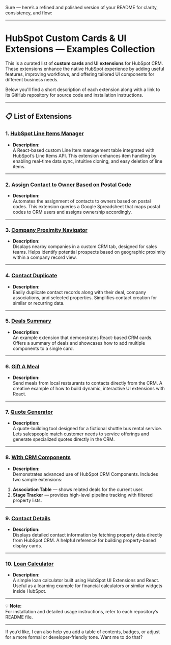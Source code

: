 Sure — here’s a refined and polished version of your README for clarity, consistency, and flow:

---

# HubSpot Custom Cards & UI Extensions — Examples Collection

This is a curated list of **custom cards** and **UI extensions** for HubSpot CRM. These extensions enhance the native HubSpot experience by adding useful features, improving workflows, and offering tailored UI components for different business needs.

Below you'll find a short description of each extension along with a link to its GitHub repository for source code and installation instructions.

---

## 📋 List of Extensions

### 1. [HubSpot Line Items Manager](https://github.com/devadigax/Hubspot-Line-Items-Manager)
- **Description:**  
A React-based custom Line Item management table integrated with HubSpot’s Line Items API. This extension enhances item handling by enabling real-time data sync, intuitive cloning, and easy deletion of line items.

---

### 2. [Assign Contact to Owner Based on Postal Code](https://github.com/Antoinebr/HubSpot-crm-extension-assign-contact-to-owner-based-on-postal-code)
- **Description:**  
Automates the assignment of contacts to owners based on postal codes. This extension queries a Google Spreadsheet that maps postal codes to CRM users and assigns ownership accordingly.

---

### 3. [Company Proximity Navigator](https://github.com/HubSpot/ui-extensions-examples/tree/main/company-proximity-navigator)
- **Description:**  
Displays nearby companies in a custom CRM tab, designed for sales teams. Helps identify potential prospects based on geographic proximity within a company record view.

---

### 4. [Contact Duplicate](https://github.com/HubSpot/ui-extensions-examples/tree/main/contact-duplicate)
- **Description:**  
Easily duplicate contact records along with their deal, company associations, and selected properties. Simplifies contact creation for similar or recurring data.

---

### 5. [Deals Summary](https://github.com/HubSpot/ui-extensions-examples/tree/main/deals-summary)
- **Description:**  
An example extension that demonstrates React-based CRM cards. Offers a summary of deals and showcases how to add multiple components to a single card.

---

### 6. [Gift A Meal](https://github.com/HubSpot/ui-extensions-examples/tree/main/example-meal-order)
- **Description:**  
Send meals from local restaurants to contacts directly from the CRM. A creative example of how to build dynamic, interactive UI extensions with React.

---

### 7. [Quote Generator](https://github.com/HubSpot/ui-extensions-examples/tree/main/quote-generator)
- **Description:**  
A quote-building tool designed for a fictional shuttle bus rental service. Lets salespeople match customer needs to service offerings and generate specialized quotes directly in the CRM.

---

### 8. [With CRM Components](https://github.com/HubSpot/ui-extensions-examples/tree/main/with-crm-components)
- **Description:**  
Demonstrates advanced use of HubSpot CRM Components. Includes two sample extensions:  
1. **Association Table** — shows related deals for the current user.  
2. **Stage Tracker** — provides high-level pipeline tracking with filtered property lists.

---

### 9. [Contact Details](https://github.com/devadigax/Contact-Details)
- **Description:**  
Displays detailed contact information by fetching property data directly from HubSpot CRM. A helpful reference for building property-based display cards.

---

### 10. [Loan Calculator](https://github.com/champetoso/ui-ext-loan-calculator)
- **Description:**  
A simple loan calculator built using HubSpot UI Extensions and React. Useful as a learning example for financial calculators or similar widgets inside HubSpot.

---

💡 **Note:**  
For installation and detailed usage instructions, refer to each repository’s README file.

---

If you’d like, I can also help you add a table of contents, badges, or adjust for a more formal or developer-friendly tone. Want me to do that?
